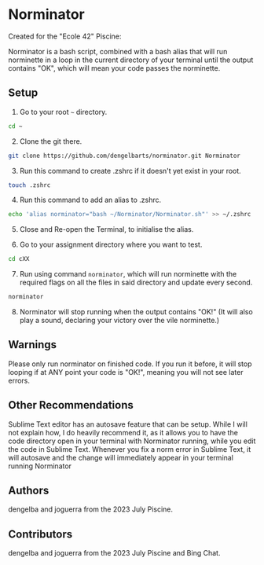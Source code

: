 # Norminator
Created for the "Ecole 42" Piscine:

Norminator is a bash script, combined with a bash alias that will run norminette in a loop in the current directory of your terminal until the output contains "OK", which will mean your code passes the norminette.

## Setup

1. Go to your root `~` directory.

```bash
cd ~
```

2. Clone the git there.

```bash
git clone https://github.com/dengelbarts/norminator.git Norminator
```

3. Run this command to create .zshrc if it doesn't yet exist in your root.

```bash
touch .zshrc
```

4. Run this command to add an alias to .zshrc.

```bash
echo 'alias norminator="bash ~/Norminator/Norminator.sh"' >> ~/.zshrc
```

5. Close and Re-open the Terminal, to initialise the alias.

6. Go to your assignment directory where you want to test.

```bash
cd cXX
```

7. Run using command `norminator`, which will run norminette with the required flags on all the files in said directory and update every second.

```bash
norminator
```

8. Norminator will stop running when the output contains "OK!" (It will also play a sound, declaring your victory over the vile norminette.)

## Warnings

Please only run norminator on finished code. If you run it before, it will stop looping if at ANY point your code is "OK!", meaning you will not see later errors.

## Other Recommendations

Sublime Text editor has an autosave feature that can be setup. While I will not explain how, I do heavily recommend it, as it allows you to have the code directory open in your terminal with Norminator running, while you edit the code in Sublime Text. Whenever you fix a norm error in Sublime Text, it will autosave and the change will immediately appear in your terminal running Norminator

## Authors

dengelba and joguerra from the 2023 July Piscine.

## Contributors

dengelba and joguerra from the 2023 July Piscine and Bing Chat.

